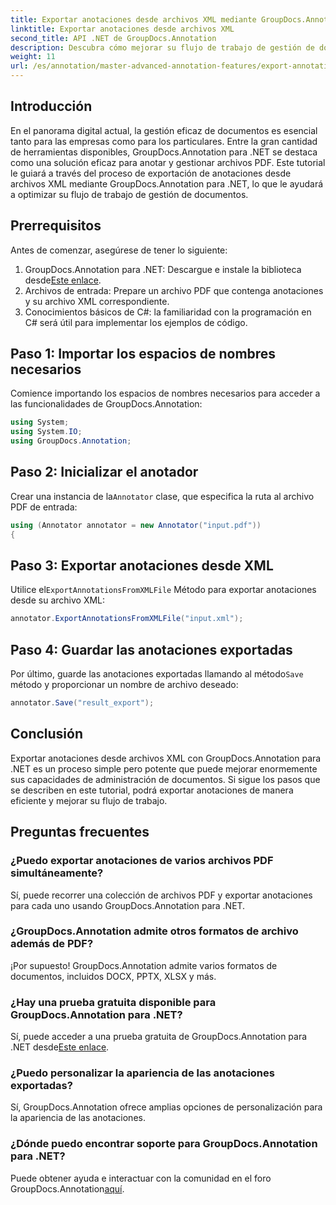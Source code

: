 ```yaml
---
title: Exportar anotaciones desde archivos XML mediante GroupDocs.Annotation para .NET
linktitle: Exportar anotaciones desde archivos XML
second_title: API .NET de GroupDocs.Annotation
description: Descubra cómo mejorar su flujo de trabajo de gestión de documentos exportando anotaciones desde archivos XML con GroupDocs.Annotation para .NET. Este completo tutorial le ofrece instrucciones paso a paso.
weight: 11
url: /es/annotation/master-advanced-annotation-features/export-annotations-from-xml-file/
---
```

## Introducción

En el panorama digital actual, la gestión eficaz de documentos es esencial tanto para las empresas como para los particulares. Entre la gran cantidad de herramientas disponibles, GroupDocs.Annotation para .NET se destaca como una solución eficaz para anotar y gestionar archivos PDF. Este tutorial le guiará a través del proceso de exportación de anotaciones desde archivos XML mediante GroupDocs.Annotation para .NET, lo que le ayudará a optimizar su flujo de trabajo de gestión de documentos.

## Prerrequisitos

Antes de comenzar, asegúrese de tener lo siguiente:

1.  GroupDocs.Annotation para .NET: Descargue e instale la biblioteca desde[Este enlace](https://releases.groupdocs.com/annotation/net/).
2. Archivos de entrada: Prepare un archivo PDF que contenga anotaciones y su archivo XML correspondiente.
3. Conocimientos básicos de C#: la familiaridad con la programación en C# será útil para implementar los ejemplos de código.

## Paso 1: Importar los espacios de nombres necesarios

Comience importando los espacios de nombres necesarios para acceder a las funcionalidades de GroupDocs.Annotation:

```csharp
using System;
using System.IO;
using GroupDocs.Annotation;
```

## Paso 2: Inicializar el anotador

 Crear una instancia de la`Annotator` clase, que especifica la ruta al archivo PDF de entrada:

```csharp
using (Annotator annotator = new Annotator("input.pdf"))
{
```

## Paso 3: Exportar anotaciones desde XML

 Utilice el`ExportAnnotationsFromXMLFile` Método para exportar anotaciones desde su archivo XML:

```csharp
annotator.ExportAnnotationsFromXMLFile("input.xml");
```

## Paso 4: Guardar las anotaciones exportadas

 Por último, guarde las anotaciones exportadas llamando al método`Save` método y proporcionar un nombre de archivo deseado:

```csharp
annotator.Save("result_export");
```

## Conclusión

Exportar anotaciones desde archivos XML con GroupDocs.Annotation para .NET es un proceso simple pero potente que puede mejorar enormemente sus capacidades de administración de documentos. Si sigue los pasos que se describen en este tutorial, podrá exportar anotaciones de manera eficiente y mejorar su flujo de trabajo.

## Preguntas frecuentes

### ¿Puedo exportar anotaciones de varios archivos PDF simultáneamente?

Sí, puede recorrer una colección de archivos PDF y exportar anotaciones para cada uno usando GroupDocs.Annotation para .NET.

### ¿GroupDocs.Annotation admite otros formatos de archivo además de PDF?

¡Por supuesto! GroupDocs.Annotation admite varios formatos de documentos, incluidos DOCX, PPTX, XLSX y más.

### ¿Hay una prueba gratuita disponible para GroupDocs.Annotation para .NET?

 Sí, puede acceder a una prueba gratuita de GroupDocs.Annotation para .NET desde[Este enlace](https://releases.groupdocs.com/).

### ¿Puedo personalizar la apariencia de las anotaciones exportadas?

Sí, GroupDocs.Annotation ofrece amplias opciones de personalización para la apariencia de las anotaciones.

### ¿Dónde puedo encontrar soporte para GroupDocs.Annotation para .NET?

 Puede obtener ayuda e interactuar con la comunidad en el foro GroupDocs.Annotation[aquí](https://forum.groupdocs.com/c/annotation/10).